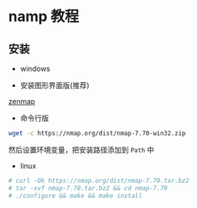 # namp 教程

## 安装

+ windows 

- 安装图形界面版(推荐)

[zenmap](https://nmap.org/dist/nmap-7.70-setup.exe)

- 命令行版

```bash
wget -c https://nmap.org/dist/nmap-7.70-win32.zip
```

然后设置环境变量，把安装路径添加到 `Path` 中

+ linux

```bash
# curl -Ok https://nmap.org/dist/nmap-7.70.tar.bz2
# tar -xvf nmap-7.70.tar.bz2 && cd nmap-7.70
# ./configure && make && make install
```